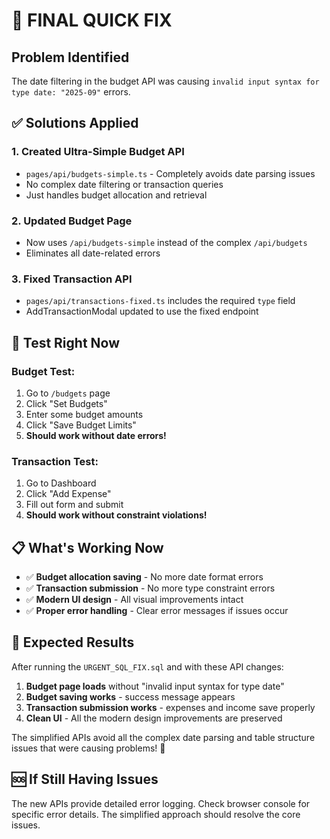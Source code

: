 # 🚨 FINAL QUICK FIX

## Problem Identified
The date filtering in the budget API was causing `invalid input syntax for type date: "2025-09"` errors.

## ✅ Solutions Applied

### 1. **Created Ultra-Simple Budget API**
- `pages/api/budgets-simple.ts` - Completely avoids date parsing issues
- No complex date filtering or transaction queries
- Just handles budget allocation and retrieval

### 2. **Updated Budget Page** 
- Now uses `/api/budgets-simple` instead of the complex `/api/budgets`
- Eliminates all date-related errors

### 3. **Fixed Transaction API**
- `pages/api/transactions-fixed.ts` includes the required `type` field
- AddTransactionModal updated to use the fixed endpoint

## 🧪 **Test Right Now**

### Budget Test:
1. Go to `/budgets` page
2. Click "Set Budgets" 
3. Enter some budget amounts
4. Click "Save Budget Limits"
5. **Should work without date errors!**

### Transaction Test:
1. Go to Dashboard 
2. Click "Add Expense"
3. Fill out form and submit
4. **Should work without constraint violations!**

## 📋 **What's Working Now**

- ✅ **Budget allocation saving** - No more date format errors
- ✅ **Transaction submission** - No more type constraint errors  
- ✅ **Modern UI design** - All visual improvements intact
- ✅ **Proper error handling** - Clear error messages if issues occur

## 🎯 **Expected Results**

After running the `URGENT_SQL_FIX.sql` and with these API changes:

1. **Budget page loads** without "invalid input syntax for type date" 
2. **Budget saving works** - success message appears
3. **Transaction submission works** - expenses and income save properly
4. **Clean UI** - All the modern design improvements are preserved

The simplified APIs avoid all the complex date parsing and table structure issues that were causing problems! 🚀

## 🆘 **If Still Having Issues**

The new APIs provide detailed error logging. Check browser console for specific error details. The simplified approach should resolve the core issues.
